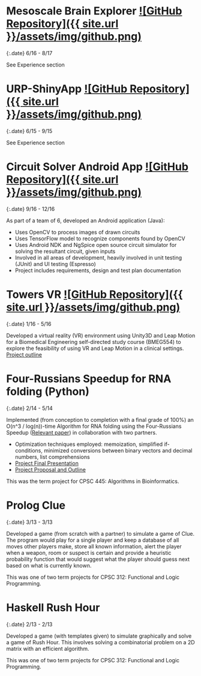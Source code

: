 # Mesoscale Brain Explorer  [![GitHub Repository]({{ site.url }}/assets/img/github.png)](https://github.com/Frikster/Mesoscale-Brain-Explorer)

{:.date}
6/16 - 8/17

See Experience section

# URP-ShinyApp [![GitHub Repository]({{ site.url }}/assets/img/github.png)](https://github.com/Frikster/URP-ShinyApp)

{:.date}
6/15 - 9/15

See Experience section

# Circuit Solver Android App  [![GitHub Repository]({{ site.url }}/assets/img/github.png)](https://github.com/Frikster/CircuitSolverApp)

{:.date}
9/16 - 12/16

As part of a team of 6, developed an Android application (Java):
- Uses OpenCV to process images of drawn circuits
- Uses TensorFlow model to recognize components found by OpenCV
- Uses Android NDK and NgSpice open source circuit simulator for solving the resultant circuit, given inputs
- Involved in all areas of development, heavily involved in unit testing (JUnit) and UI testing (Espresso)
- Project includes requirements, design and test plan documentation

# Towers VR [![GitHub Repository]({{ site.url }}/assets/img/github.png)](https://github.com/Frikster/BMEG554-Towers)

{:.date}
1/16 - 5/16

Developed a virtual reality (VR) environment using Unity3D and Leap Motion for a Biomedical Engineering self-directed study course (BMEG554) to explore the feasibility of using VR and Leap Motion in a clinical settings. <a href="http://icord.org/2016/05/30518/" target="_blank">Project outline</a>

# Four-Russians Speedup for RNA folding (Python)

{:.date}
2/14 - 5/14

Implemented (from conception to completion with a final grade of 100%) an O(n^3 / log(n))-time Algorithm for RNA folding using the Four-Russians Speedup (<a href="https://www.ncbi.nlm.nih.gov/pmc/articles/PMC2823755/" target="_blank">Relevant paper</a>) in collaboration with two partners. 

- Optimization techniques employed: memoization, simplified if-conditions, minimized conversions between binary vectors and decimal numbers, list comprehensions
- <a href="https://drive.google.com/file/d/0B3eRv-4znU32bXlEQ25OMldnMlU/view?usp=sharing" target="_blank">Project Final Presentation</a>
- <a href="https://drive.google.com/file/d/0B3eRv-4znU32Z2RjRTFQdVhMdlk/view?usp=sharing" target="_blank">Project Proposal and Outline</a>

This was the term project for CPSC 445: Algorithms in Bioinformatics.

# Prolog Clue

{:.date}
3/13 - 3/13

Developed a game (from scratch with a partner) to simulate a game of Clue. The program would play for a single player and keep a database of all moves other players make, store all known information, alert the player when a weapon, room or suspect is certain and provide a heuristic probability function that would suggest what the player should guess next based on what is currently known.

This was one of two term projects for CPSC 312: Functional and Logic Programming.

# Haskell Rush Hour

{:.date}
2/13 - 2/13

Developed a game (with templates given) to simulate graphically and solve a game of Rush Hour. This involves solving a combinatorial problem on a 2D matrix with an efficient algorithm.

This was one of two term projects for CPSC 312: Functional and Logic Programming.